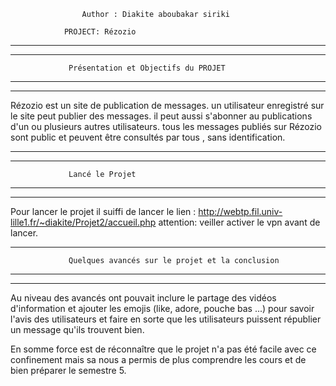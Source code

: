 			       	Author : Diakite aboubakar siriki

				PROJECT: Rézozio

********************************************************************************
******************

			     Présentation et Objectifs du PROJET

********************************************************************************
******************

Rézozio est un site de publication de messages. un utilisateur enregistré sur le site peut publier des messages. il peut aussi s'abonner au publications d'un ou plusieurs autres utilisateurs. tous les messages publiés sur Rézozio sont public et peuvent être consultés par tous , sans identification.

********************************************************************************
******************

			     Lancé le Projet

********************************************************************************
******************

Pour lancer le projet il suiffi de lancer le lien : http://webtp.fil.univ-lille1.fr/~diakite/Projet2/accueil.php
attention: veiller activer le vpn avant de lancer.

********************************************************************************


			     Quelques avancés sur le projet et la conclusion

********************************************************************************
******************

Au niveau des avancés ont pouvait inclure le partage des vidéos d'information et ajouter les emojis (like, adore, pouche bas ...) pour savoir l'avis des utilisateurs et faire en sorte que les utilisateurs puissent républier un message qu'ils trouvent bien.

En somme force est de réconnaître que le projet n'a pas été facile avec ce confinement mais sa nous a permis de plus comprendre les cours et de bien préparer le semestre 5.

